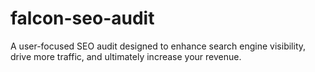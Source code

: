 # falcon-seo-audit

A user-focused SEO audit designed to enhance search engine visibility,
drive more traffic, and ultimately increase your revenue.
